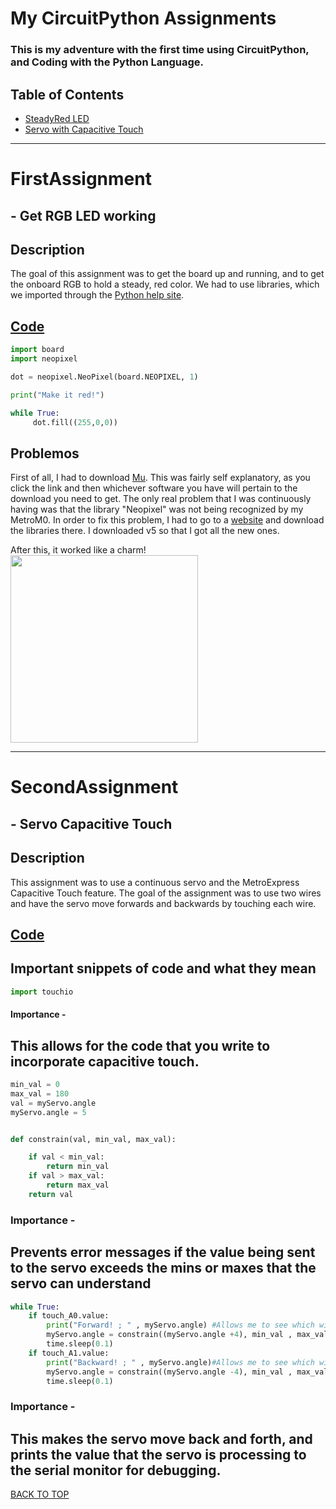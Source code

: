 # My CircuitPython Assignments

### This is my adventure with the first time using CircuitPython, and Coding with the Python Language.

## Table of Contents
* [SteadyRed LED](#FirstAssignment)
* [Servo with Capacitive Touch](#SecondAssignment)
---

# FirstAssignment 
## - Get RGB LED working

## Description
The goal of this assignment was to get the board up and running, and to get the onboard RGB to hold a steady, red color. We had to use libraries, which we imported through the [Python help site](https://circuitpython.org/board/metro_m0_express/).

## [Code](https://github.com/willhk10/Circuitpython3/blob/main/Files/SteadyRed.py)

```python
import board
import neopixel

dot = neopixel.NeoPixel(board.NEOPIXEL, 1)

print("Make it red!")

while True:
     dot.fill((255,0,0))
```

## Problemos
First of all, I had to download [Mu](https://codewith.mu/en/downloadOne). This was fairly self explanatory, as you click the link and then whichever software you have will pertain to the download you need to get. The only real problem that I was continuously having was that the library "Neopixel" was not being recognized by my MetroM0. In order to fix this problem, I had to go to a [website](https://circuitpython.org/libraries) and download the libraries there. I downloaded v5 so that I got all the new ones.

After this, it worked like a charm!
<img src="Pictures/MetroM0.png" width="300px" /> 


-----

# SecondAssignment 
## - Servo Capacitive Touch

## Description
This assignment was to use a continuous servo and the MetroExpress Capacitive Touch feature. The goal of the assignment was to use two wires and have the servo move forwards and backwards by touching each wire.

## [Code](https://github.com/willhk10/Circuitpython3/blob/main/Files/ServoCapacitiveTouch.py)

## Important snippets of code and what they mean
```python
import touchio
```
#### Importance -
This allows for the code that you write to incorporate capacitive touch.
---
```python
min_val = 0
max_val = 180
val = myServo.angle
myServo.angle = 5


def constrain(val, min_val, max_val):

    if val < min_val:
        return min_val
    if val > max_val:
        return max_val
    return val
```
### Importance -
Prevents error messages if the value being sent to the servo exceeds the mins or maxes that the servo can understand
---
```python
while True:
    if touch_A0.value:
        print("Forward! ; " , myServo.angle) #Allows me to see which wire is being touched in the Serial Monitor, and what the value is..
        myServo.angle = constrain((myServo.angle +4), min_val , max_val) # Moves it to 180
        time.sleep(0.1)
    if touch_A1.value:
        print("Backward! ; " , myServo.angle)#Allows me to see which wire is being touched in the Serial Monitor, and what the value is.
        myServo.angle = constrain((myServo.angle -4), min_val , max_val) #Moves it to 0
        time.sleep(0.1)
```
### Importance - 
This makes the servo move back and forth, and prints the value that the servo is processing to the serial monitor for debugging.
---










[BACK TO TOP](#My_CircuitPython_Assignments)
